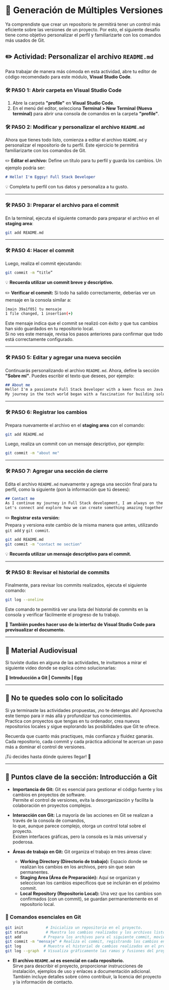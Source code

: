 # 📌 Generación de Múltiples Versiones

Ya comprendiste que crear un repositorio te permitirá tener un control más eficiente sobre las versiones de un proyecto. Por esto, el siguiente desafío tiene como objetivo personalizar el perfil y familiarizarte con los comandos más usados de Git.

## ✏️ Actividad: Personalizar el archivo `README.md`

Para trabajar de manera más cómoda en esta actividad, abre tu editor de código recomendado para este módulo, **Visual Studio Code**.

### 🛠️ PASO 1: Abrir carpeta en Visual Studio Code  

1. Abre la carpeta **"profile"** en **Visual Studio Code**.  
2. En el menú del editor, selecciona **Terminal > New Terminal (Nueva terminal)** para abrir una consola de comandos en la carpeta **"profile"**.  

### 🛠️ PASO 2: Modificar y personalizar el archivo `README.md`  

Ahora que tienes todo listo, comienza a editar el archivo `README.md` y personalizar el repositorio de tu perfil. Este ejercicio te permitirá familiarizarte con los comandos de Git.  

✏️ **Editar el archivo:** Define un título para tu perfil y guarda los cambios. Un ejemplo podría ser:

```md
# Hello! I'm Eggsy! Full Stack Developer
```

💡 Completa tu perfil con tus datos y personaliza a tu gusto.  

---

### 🛠️ PASO 3: Preparar el archivo para el commit  

En la terminal, ejecuta el siguiente comando para preparar el archivo en el **staging area**:  

```sh
git add README.md
```

---

### 🛠️ PASO 4: Hacer el commit  

Luego, realiza el commit ejecutando:

```sh
git commit -m “title”
```

💡 **Recuerda utilizar un commit breve y descriptivo.**  

✏️ **Verificar el commit:** Si todo ha salido correctamente, deberías ver un mensaje en la consola similar a:

```sh
[main 39a1f05] tu mensaje
1 file changed, 1 insertion(+)
```

Este mensaje indica que el commit se realizó con éxito y que tus cambios han sido guardados en tu repositorio local.  
Si no ves este mensaje, revisa los pasos anteriores para confirmar que todo está correctamente configurado.  

---

### 🛠️ PASO 5: Editar y agregar una nueva sección  

Continuarás personalizando el archivo `README.md`. Ahora, define la sección **"Sobre mí"**. Puedes escribir el texto que desees, por ejemplo:

```md
## About me  
Hello! I'm a passionate Full Stack Developer with a keen focus on Java and Angular.  
My journey in the tech world began with a fascination for building solutions that not only perform efficiently but also deliver a compelling user experience.
```

---

### 🛠️ PASO 6: Registrar los cambios  

Prepara nuevamente el archivo en el **staging area** con el comando:  

```sh
git add README.md
```

Luego, realiza un commit con un mensaje descriptivo, por ejemplo:

```sh
git commit -m "about me"
```

---

### 🛠️ PASO 7: Agregar una sección de cierre  

Edita el archivo `README.md` nuevamente y agrega una sección final para tu perfil, como la siguiente (pon la información que tú desees):

```md
## Contact me  
As I continue my journey in Full Stack development, I am always on the lookout for collaborative projects and opportunities where I can contribute my skills and grow both personally and professionally.  
Let's connect and explore how we can create something amazing together!
```

✏️ **Registrar esta versión:**  
Prepara y versiona este cambio de la misma manera que antes, utilizando `git add` y `git commit`.  

```sh
git add README.md  
git commit -m "contact me section"
```

💡 **Recuerda utilizar un mensaje descriptivo para el commit.**  

---

### 🛠️ PASO 8: Revisar el historial de commits  

Finalmente, para revisar los commits realizados, ejecuta el siguiente comando:

```sh
git log --oneline
```

Este comando te permitirá ver una lista del historial de commits en la consola y verificar fácilmente el progreso de tu trabajo.  

📌 **También puedes hacer uso de la interfaz de Visual Studio Code para previsualizar el documento.**

---

## 🎥 Material Audiovisual  

Si tuviste dudas en alguna de las actividades, te invitamos a mirar el siguiente video donde se explica cómo solucionarlas:  

🎥 **Introducción a Git | Commits | Egg**  

---

## 🎯 No te quedes solo con lo solicitado  

Si ya terminaste las actividades propuestas, ¡no te detengas ahí! Aprovecha este tiempo para ir más allá y profundizar tus conocimientos.  
Practica con proyectos que tengas en tu ordenador, crea nuevos repositorios locales y sigue explorando las posibilidades que Git te ofrece.  

Recuerda que cuanto más practiques, más confianza y fluidez ganarás.  
Cada repositorio, cada commit y cada práctica adicional te acercan un paso más a dominar el control de versiones.  

¡Tú decides hasta dónde quieres llegar! 🚀  

---

## 📌 Puntos clave de la sección: Introducción a Git  

- **Importancia de Git:** Git es esencial para gestionar el código fuente y los cambios en proyectos de software.  
  Permite el control de versiones, evita la desorganización y facilita la colaboración en proyectos complejos.  

- **Interacción con Git:** La mayoría de las acciones en Git se realizan a través de la consola de comandos,  
  lo que, aunque parece complejo, otorga un control total sobre el proyecto.  
  Existen interfaces gráficas, pero la consola es la más universal y poderosa.  

- **Áreas de trabajo en Git:** Git organiza el trabajo en tres áreas clave:  

  - **Working Directory (Directorio de trabajo):** Espacio donde se realizan los cambios en los archivos, pero sin que sean permanentes.  
  - **Staging Area (Área de Preparación):** Aquí se organizan y seleccionan los cambios específicos que se incluirán en el próximo commit.  
  - **Local Repository (Repositorio Local):** Una vez que los cambios son confirmados (con un commit), se guardan permanentemente en el repositorio local.  

### 📌 Comandos esenciales en Git  

```sh
git init          # Inicializa un repositorio en el proyecto.
git status        # Muestra los cambios realizados y los archivos listos para ser comprometidos.
git add          # Prepara los archivos para el siguiente commit, moviéndolos del Working Directory al Staging Area.
git commit -m "mensaje" # Realiza el commit, registrando los cambios en el repositorio local.
git log          # Muestra el historial de cambios realizados en el proyecto.
git log --graph  # Visualiza gráficamente las ramas y fusiones del proyecto.
```

- **El archivo `README.md` es esencial en cada repositorio.**  
  Sirve para describir el proyecto, proporcionar instrucciones de instalación, ejemplos de uso y enlaces a documentación adicional.  
  También incluye detalles sobre cómo contribuir, la licencia del proyecto y la información de contacto.  
